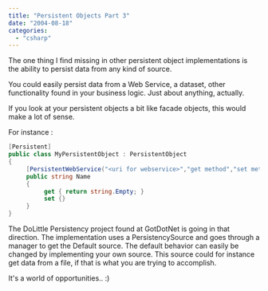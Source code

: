 ```yaml
---
title: "Persistent Objects Part 3"
date: "2004-08-18"
categories: 
  - "csharp"
---
```


The one thing I find missing in other persistent object implementations is the ability to persist data from any kind of source.

You could easily persist data from a Web Service, a dataset, other functionality found in your business logic. Just about anything, actually.

If you look at your persistent objects a bit like facade objects, this would make a lot of sense.

For instance :

```csharp
[Persistent]
public class MyPersistentObject : PersistentObject
{
     [PersistentWebService("<uri for webservice>","get method","set method")]
     public string Name 
     {
          get { return string.Empty; }
          set {}
     }
}
```

The DoLittle Persistency project found at GotDotNet is going in that direction. The implementation uses a PersistencySource and goes through a manager to get the Default source. The default behavior can easily be changed by implementing your own source. This source could for instance get data from a file, if that is what you are trying to accomplish.

It's a world of opportunities.. :)
